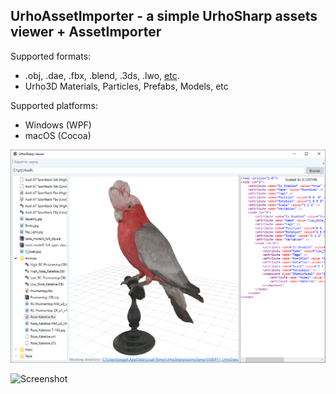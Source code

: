 ## UrhoAssetImporter - a simple UrhoSharp assets viewer + AssetImporter

Supported formats:
- .obj, .dae, .fbx, .blend, .3ds, .lwo, [etc](http://assimp.sourceforge.net/main_features_formats.html). 
- Urho3D Materials, Particles, Prefabs, Models, etc

Supported platforms:
- Windows (WPF)
- macOS (Cocoa)

![Screenshot](Screenshots/Screenshot2.png)
  
![Screenshot](Screenshots/wpf.gif)
